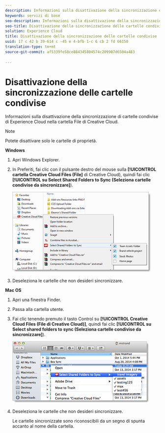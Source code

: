 ```yaml
---
description: Informazioni sulla disattivazione della sincronizzazione di cartelle condivise di Experience Cloud nella cartella File di Creative Cloud.
keywords: servizi di base
seo-description: Informazioni sulla disattivazione della sincronizzazione di cartelle condivise di Experience Cloud nella cartella File di Creative Cloud.
seo-title: Disattivazione della sincronizzazione delle cartelle condivise
solution: Experience Cloud
title: Disattivazione della sincronizzazione delle cartelle condivise
uuid: 17 c 42 b 39-614 c -45 e 4-bfb 1-c 6 cb 2 fd 66150
translation-type: tm+mt
source-git-commit: af5339fe58ce884345804574c209907d6504a483

---
```



# Disattivazione della sincronizzazione delle cartelle condivise

Informazioni sulla disattivazione della sincronizzazione di cartelle condivise di Experience Cloud nella cartella File di Creative Cloud.

>[!NOTE]
>
>Potete disattivare solo le cartelle di proprietà.
<p class="head"> <b>Windows</b> </p>

1. Apri Windows Explorer.

1. In Preferiti, fai clic con il pulsante destro del mouse sulla **[!UICONTROL cartella Creative Cloud Files (File]** di Creative Cloud), quindi fai clic **[!UICONTROL su Select Shared Folders to Sync (Seleziona cartelle condivise da sincronizzare]**).

   ![](assets/select_sync_folders.png)

1. Deseleziona le cartelle che non desideri sincronizzare.

<p class="head"> <b>Mac OS</b> </p>

1. Apri una finestra Finder.

1. Passa alla cartella utente.

1. Fai clic tenendo premuto il tasto Control su **[!UICONTROL Creative Cloud Files (File di Creative Cloud)]**, quindi fai clic **[!UICONTROL su Select shared folders to sync (Seleziona cartelle condivise da sincronizzare]**).

   ![](assets/select_sync_folders_mac.png)

1. Deseleziona le cartelle che non desideri sincronizzare.

   Le cartelle sincronizzate sono riconoscibili da un segno di spunta accanto al nome della cartella.